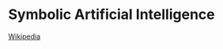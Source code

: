 # Symbolic Artificial Intelligence
[Wikipedia](https://en.wikipedia.org/wiki/Symbolic_artificial_intelligence)
